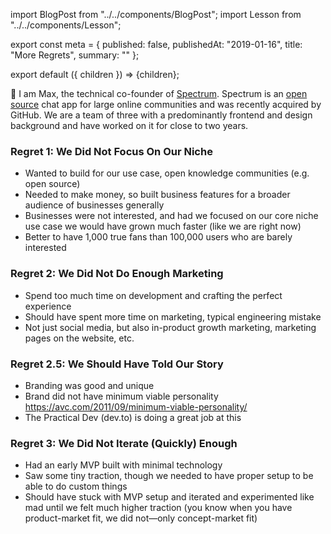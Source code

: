 import BlogPost from "../../components/BlogPost";
import Lesson from "../../components/Lesson";

export const meta = {
  published: false,
  publishedAt: "2019-01-16",
  title: "More Regrets",
  summary: ""
};

export default ({ children }) => <BlogPost meta={meta}>{children}</BlogPost>;

👋 I am Max, the technical co-founder of [Spectrum](https://spectrum.chat). Spectrum is an [open source](https://github.com/withspectrum/spectrum) chat app for large online communities and was recently acquired by GitHub. We are a team of three with a predominantly frontend and design background and have worked on it for close to two years.

### Regret 1: We Did Not Focus On Our Niche

- Wanted to build for our use case, open knowledge communities (e.g. open source)
- Needed to make money, so built business features for a broader audience of businesses generally
- Businesses were not interested, and had we focused on our core niche use case we would have grown much faster (like we are right now)
- Better to have 1,000 true fans than 100,000 users who are barely interested

### Regret 2: We Did Not Do Enough Marketing

- Spend too much time on development and crafting the perfect experience
- Should have spent more time on marketing, typical engineering mistake
- Not just social media, but also in-product growth marketing, marketing pages on the website, etc.

### Regret 2.5: We Should Have Told Our Story

- Branding was good and unique
- Brand did not have minimum viable personality https://avc.com/2011/09/minimum-viable-personality/
- The Practical Dev (dev.to) is doing a great job at this

### Regret 3: We Did Not Iterate (Quickly) Enough

- Had an early MVP built with minimal technology
- Saw some tiny traction, though we needed to have proper setup to be able to do custom things
- Should have stuck with MVP setup and iterated and experimented like mad until we felt much higher traction (you know when you have product-market fit, we did not—only concept-market fit)
